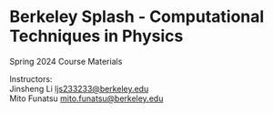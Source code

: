 # Berkeley Splash - Computational Techniques in Physics
Spring 2024 Course Materials <be>

Instructors: <br>
Jinsheng Li <ljs233233@berkeley.edu> <br>
Mito Funatsu <mito.funatsu@berkeley.edu>
